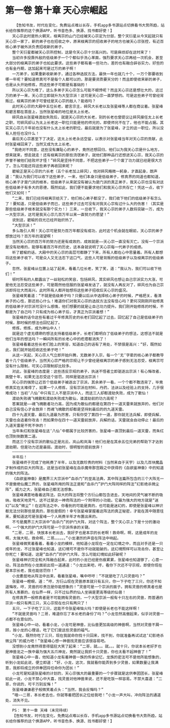 # 第一卷 第十章 天心宗崛起
        【告知书友，时代在变化，免费站点难以长存，手机app多书源站点切换看书大势所趋，站长给你推荐的这个换源APP，听书音色多、换源、找书都好使！】
       天心宗此时是热火朝天，梭离宗的山门已经被天心宗定为分部，整个天衍星从今天起就只有天心宗一家了，新的弟子也在招收之中，原来梭离宗的招收弟子的地方也被天心宗张控，有近百核心弟子被外派负责招收新的弟子。
       整个天衍星都被天心宗所控制，这是令天心宗十分高兴的。可是麻烦却在这时来了！
       当初许多投靠外敌的低级弟子一个个都似乎洗心革面，强烈要求天心宗再给一次机会，甚至大部分的梭离宗的弟子也如此要求。这些弟子都有着一些功力，差的也有融合辟谷实力，好些的也有金丹期，这加起来可是过万的弟子啊！
       一万弟子，如果重新收新弟子，通过各种选拔方法，最快一年也就几十个，一万个那要收到哪一年呢？要知道修真可不是每个人都可以的，那是要资质要天分的！而且即使收来新的弟子，也是从头开始修炼，而这些弟子可都是有基础的！
       所以天心宗为难了，这么多弟子天心宗怎么可能不眼馋呢？而且天心宗还是想壮大的，这过万的弟子一来，天心宗立即就升为大型宗派！这可是天心宗一直梦想的。可是这些弟子可曾经背叛过，梭离宗的弟子可曾经是天心宗的敌人？能收吗？
       此时天心宗的大殿中五位长老，碧言宗主，碎风大长老以及张星峰等人都在商议着。张星峰和碧言都在首座上，当然张星峰的地位是太上长老。
       碎风自从张星峰渡劫失败后，就是天心宗的大长老，别的长老也曾提议让碎风接任太上长老之职，可碎风却认为太上长老这一职位只能是他的师兄的，即使师兄不在了，他也不能占据。其实天心宗几千年前也没有什么太上长老的职位，最后就是为了张星峰，才立的这一职位，所以没有人担任也没什么！
       最后天心宗甚至下了决定，这太上长老永远空留，以表示对张星峰当年对天心宗的贡献，此时张星峰回来了，当然又成为太上长老。
       “我绝对不同意，这些没有廉耻心的弟子，竟然还想回归，他们以为我天心宗是什么地方，想来就来，想走就走！还有梭离宗的那些流氓弟子，就他们那种品行还想进天心宗，我天心宗的声誉不被他们给败坏才怪！”碎风是坚持不同意，不把这些弟子一个个废了功力就已经是很大方了。怎么可能还将这些弟子再收回来呢？
       碧榆正是天心宗的六长老（五个长老加上碎风），他对碎风略微一躬身，才直起身，朗声道：“我认为我们可以收下这些弟子，一来，他们本身只是低级弟子，修真界的同道也都知道，核心弟子才是门派的根本，低级弟子从来就没有被认为是门派的真正弟子，我天心宗也没有对这些低级弟子有多大的恩德，既然如此，我们便不能要求他们和我天心宗共存亡！凭这一点，收下他们又如何！”
       “二来，我们已经将梭离宗给灭了，他们核心弟子都没了，我们收下他们的低级弟子有怎么了！要知道，只是低级弟子而已，这些弟子过去可没有对我天心宗有过什么大的伤害！（其实是那些低级弟子根本就没有那个实力！）三来，一旦收下，我天心宗的弟子人数将突破一万，成为一大型宗派，这可是我天心宗几百万年以来一直努力的愿望！”
       说到这，碧榆的目光已经开始炽热了。
       “大型宗派！”
       多么吸引人啊！天心宗可是努力百万年都没有成功，此时这个机会就在眼前，天心宗的弟子想放过吗？百万年的渴望啊！
       当然天心宗的百万年的努力还是有成效的，成效就是——天心宗一直没有灭亡。没有一个宗派是没有劫难的，能够有着百万年的历史，这本身就说明了天心宗每一代弟子的成绩。
       听了碧榆的话，大殿中的天心宗的高层可都静了下来，所有人都在心中思量着。所有人都想将这些弟子收下，可是众人又无法忍下这口气，这些人可是背叛的低级弟子以及梭离宗的低级弟子。
       忽然，张星峰从位置上站了起来，看着几位长老，笑了笑，道：“我认为，我们可以收下他们！”
       顿时所有的人都露出了一丝轻松的笑容，包括碎风，其实碎风也想让自己宗派实力大涨，可是他无法忍受这些弟子，可是既然他信服的张星峰发话了，就没有人再反对了，碎风也为自己宗派即将壮大而高兴。此时所有人都开始想将这些弟子招收后天心宗的盛况。
       张星峰笑着道：“不就是低级弟子吗？只要以后从中选择核心弟子的时候，严格把关，看清弟子的心性，那还担心什么！难道你们对我天心宗的选拔方法没有信心吗？更何况刚刚开始修真的低级弟子对宗派可没什么感情，他们想要的就是让自己功力提升。我们刚开始修炼的时候，不都是为了自己吗？只有成为核心弟子后，才真正为宗派着想！”
       张星峰的话令这些有着过千年修真历史的长老们回忆起了过去，回忆起了自己是低级弟子的时候，那时候的想法也回忆起了。
       修炼，修炼，成为神仙中人！
       就是这个虚无缥缈的想法支持着低级弟子，长老们都明白了低级弟子的想法，这想法不就是他们当年的想法吗？一瞬间所有的长老心中的疙瘩都消失了！
       张星峰看着这些长老们脸上的笑容，知道自己的话有了用处，不禁很是高兴：“好，既然如此，我们就开始招收这些弟子吧！”
       从这一天起，天心宗人气立即开始升腾，无数弟子入宗，每一个‘无’字辈的核心弟子都教导着十几个低级弟子。当然天心宗严格的宗规让不少曾经是梭离宗的弟子感到无法忍受，梭离宗可没有什么限制，可天心宗限制却比较多。
       对此，张星峰的态度是：这些违反宗规的弟子，执迷不悟者立即驱逐出宗派！有心悔改者，面壁十年，如果无法忍受这个惩罚，同样是驱逐出宗派！
       天心宗的强势让近百个低级弟子被逐出了宗派，其余弟子一看，一个个都不敢违背了，毕竟修真实在太难得了，如果一个人修炼，没有宗派在材料，丹药，法诀以及经验上的支持，几乎很难成功！当初‘八仙’中只有三人不是宗派中人，而这三人却都渡劫失败，成为了散仙！
       渡劫失败魂飞魄散和渡劫失败成为散仙，谁渡劫前的功力高呢？
       答案就是——魂飞魄散者功力高，因为成为散仙的都是在第四十一道天雷来就放弃的，他们对自己没有信心才会放弃！而魂飞魄散的却都是坚持到最后的的九道天雷。
       四十九道天雷，最后九道最为厉害，只有你受了第四十一道，那你就无法兵解，即使兵解，天雷也会追着你攻击！而如果你在四十一道天雷前放弃，兵解的话，天雷就会自动停止！最后的九道天雷是不死不休的！
       当年朱红和张星峰在这‘八仙’中都属于比较厉害的，张星峰一直顶到最后一道天雷，而朱红也顶到倒数第二道。
       而这三个没有宗派的散仙正是兆云，岚山和岚海！他们也是在其余五位兄弟的帮助下才达到渡劫期，但是功力还是最弱。渡劫时，很明智的提前放弃！
       ——————————————————————————
       半年后！
       张星峰终于完成了他耗费了半年，以及无数珍贵的材料（当然来自于天宇）以及几百块魔晶才制作成的巨大的阵法，这是当初张星峰在血杀魔帝那宫殿之中获得的《血欲鉴神章》中的知道的强大的阵法。
       《血欲鉴神章》是魔界三大宗派中“血杀门”的至高法典，其中阵法篇所包含的三个大阵无一不是傲绝仙魔二界的，张星峰所用的阵法正是和“血杀门”护门大阵同样的阵法“幻影绝杀微尘阵”，威力之大，张星峰自己都无法想象。
       张星峰满意地看着这阵法，巨大的阵法将整个方衍山都包含进去，天地间的灵气被不断的吸纳，吸收天地灵气，这不过是这一神奇阵法的一个附带的小功能。它最为强大的地方就是“迷幻”以及“微尘”！在这阵法之中，你看到的可能是真的，也可能是迷幻的，即使是张星峰以神识都无法分别那些是真的，那些是假的！幸亏张星峰掌握着这阵法的真正秘密，才能在其中随意往来，要知道这可是张星峰一个人耗费半年才布置出来的。
       不亏是魔界三大宗派中“血杀门”的护门大阵，对这个阵法，整个天心宗上下是十分的激动啊，一个强大的护门大阵可是一个宗派传承的关键。
       “二哥，二哥，快放本长老出去，我好歹也是本宗的长老啊！救命啊，啊，这是成年的龙啊，太强大啦，救命啊，二哥。。。。。。”小龙凄厉的声音在阵法中响起。
       张星峰微笑着看着，看着小龙的模样，他知道小龙现在一定在幻境之中，而且对手还是一只成年的龙，不过张星峰也知道，这幻境可不是你不动就能破的，这幻境照样可以攻击你，甚至让你死亡！要知道，这是“血杀门”的护门大阵，怎么可能幻境如此好破呢？
       张星峰神识完全和大阵融合起来，此时的小龙已经是伤痕累累，张星峰也知道够了，心意一动，阵法自然在小龙面前出现一道通道：“小龙出来吧，哼，看你下次还不守宗规，即使你现在是本宗长老，我也能惩罚你！”
       小龙委屈地从阵法中出来，看着张星峰，嘴中哼哼：“不就是吃了几只灵兽吗？”
       张星峰一瞪眼，道：“哼，方衍山现在灵兽原本就只有五只，你一下子吃了三只，你还不知道悔改，哼，灵兽的珍贵岂是你能想象的！”灵兽可是一个宗派的面子。拥有灵兽的修真者也是所有人羡慕的，在仙界一样，只不过仙界的仙人坐骑是更高等级的仙兽！
       在修真界一般修真者是不可能拥有灵兽的，一个大型宗派一般有十只左右的灵兽，而普通的宗派一般只有两三只，天心宗现在也只有两只了！
       五只，一下子吃了三只，这能不令张星峰恼火吗？即使是长老也不能这样啊！
       “不就是灵兽吗？二哥，难道你忘了本长老的身份了吗？”小龙忽然高傲起来，似乎对灵兽一点都不在意似的。
       张星峰心中一动，看着小龙，小龙可是神兽，比仙兽更加高级的神兽啊，当然对灵兽不屑一顾，按小龙的心理话，吃了它们是这些灵兽的福气。
       “小龙，既然你吃了三只，现在我就命你找十只回来，找不到，你就准备再试试这‘幻影绝杀微尘阵’的威力吧！”张星峰心想一神兽找灵兽应该很容易吧。
       没想到小龙竟然得意得猖狂大笑了起来：“二哥，就。。。就。。。就十只，你说本长老好歹也是神兽龙之一族中最为强大五爪神龙，竟然就让我抓十只灵兽，你也太看不起神兽了！”
       张星峰心中一喜，他知道小龙有着神兽一族的传承记忆，龙族的密法可不是他所能想象的，听到小龙如此说，便立即道：“好，小龙，这次，我就看你能弄到多少灵兽，如果数量让我满意，我即将成立的供奉团将任命你为团长！”
       小龙可是知道张星峰的计划的，天心宗强大的最重要的一个步骤就是这供奉团团长，张星峰如此一说，小龙不禁心中大喜，找灵兽对他神兽来说，还不是吃饭一样容易。不禁大喜道：“二哥，你说的，可千万别反悔！”
       张星峰谦谦君子般微笑着点头：“当然，我会反悔吗？”
       “哦~~二哥，本长老去也，你就等着把团长之位给我吧！”小龙一声大叫，冲向阵法的通道处，消失不见。
       ——————————————————————
       PS： 第十一章 天峰（未完待续）
       【告知书友，时代在变化，免费站点难以长存，手机app多书源站点切换看书大势所趋，站长给你推荐的这个换源APP，听书音色多、换源、找书都好使！】